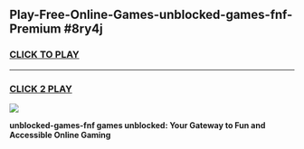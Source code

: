 
## Play-Free-Online-Games-unblocked-games-fnf-Premium #8ry4j
<h3>
<a href="https://premium.freeplayer.one?title=unblocked-games-fnf&ref=8M">CLICK TO PLAY</a></h3>
<hr>

<h3>
<a href="https://premium.freeplayer.one?title=unblocked-games-fnf&ref=8M">CLICK 2 PLAY</a>
  
</h3>

<a href="https://premium.freeplayer.one?title=unblocked-games-fnf&ref=8M"><img src="https://clearcache.store/games.png"></a>


**unblocked-games-fnf games unblocked: Your Gateway to Fun and Accessible Online Gaming**
